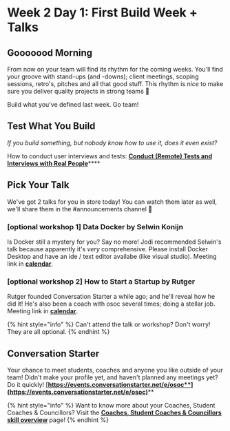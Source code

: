 # Week 2 Day 1: First Build Week + Talks

## Gooooood Morning

From now on your team will find its rhythm for the coming weeks. You'll find your groove with stand-ups (and -downs); client meetings, scoping sessions, retro's, pitches and all that good stuff. This rhythm is _nice_ to make sure you deliver quality projects in strong teams 💪

Build what you've defined last week. Go team!

## Test What You Build

_If you build something, but nobody know how to use it, does it even exist?_

How to conduct user interviews and tests: [**Conduct (Remote) Tests and Interviews with Real People**](https://help.osoc.be/global/tutorials/how-to-conduct-remote-tests-and-interviews-with-real-people)****

## Pick Your Talk

We've got 2 talks for you in store today! You can watch them later as well, we'll share them in the #announcements channel 🥳

### \[optional workshop 1] Data Docker by Selwin Konijn

Is Docker still a mystery for you? Say no more! Jodi recommended Selwin's talk because apparently it's _very_ comprehensive. Please install Docker Desktop and have an ide / text editor availabe (like visual studio). Meeting link in [**calendar**](week-1-day-2.md).

### \[optional workshop 2] How to Start a Startup by Rutger

Rutger founded Conversation Starter a while ago; and he'll reveal how he did it! He's also been a coach with osoc several times; doing a stellar job. Meeting link in [**calendar**](week-1-day-2.md).

{% hint style="info" %}
Can't attend the talk or workshop? Don't worry! They are all optional.
{% endhint %}

## Conversation Starter

Your chance to meet students, coaches and anyone you like outside of your team! Didn't make your profile yet, and haven't planned any meetings yet? Do it quickly! [**https://events.conversationstarter.net/e/osoc**](https://events.conversationstarter.net/e/osoc)****

{% hint style="info" %}
Want to know more about your Coaches, Student Coaches & Councillors? Visit the [**Coaches, Student Coaches & Councillors skill overview**](../../coaches/) page!&#x20;
{% endhint %}
